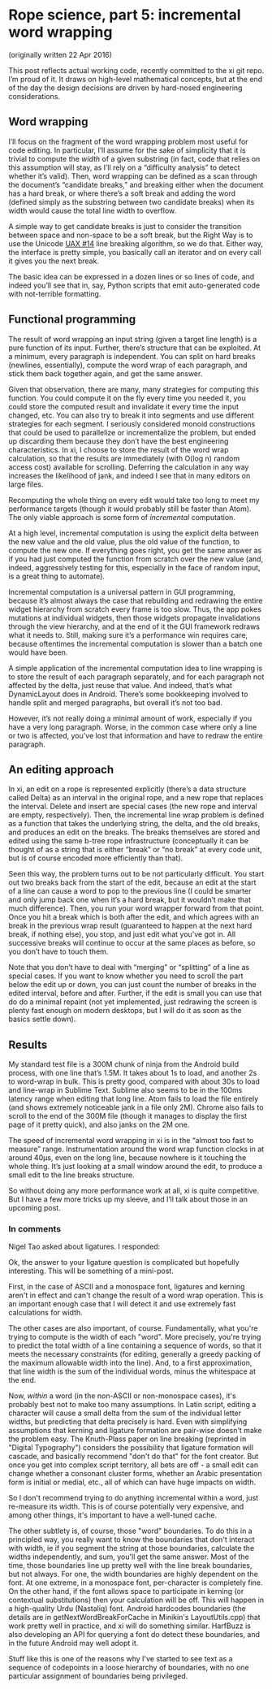 # Rope science, part 5: incremental word wrapping

(originally written 22 Apr 2016)

This post reflects actual working code, recently committed to the xi git repo. I’m proud of it. It draws on high-level mathematical concepts, but at the end of the day the design decisions are driven by hard-nosed engineering considerations.

## Word wrapping

I’ll focus on the fragment of the word wrapping problem most useful for code editing. In particular, I’ll assume for the sake of simplicity that it is trivial to compute the _width_ of a given substring (in fact, code that relies on this assumption will stay, as I’ll rely on a “difficulty analysis” to detect whether it’s valid). Then, word wrapping can be defined as a scan through the document’s “candidate breaks,” and breaking either when the document has a hard break, or where there’s a soft break and adding the word (defined simply as the substring between two candidate breaks) when its width would cause the total line width to overflow.

A simple way to get candidate breaks is just to consider the transition between space and non-space to be a soft break, but the Right Way is to use the Unicode [UAX #14](http://unicode.org/reports/tr14/) line breaking algorithm, so we do that. Either way, the interface is pretty simple, you basically call an iterator and on every call it gives you the next break.

The basic idea can be expressed in a dozen lines or so lines of code, and indeed you’ll see that in, say, Python scripts that emit auto-generated code with not-terrible formatting.

## Functional programming

The result of word wrapping an input string (given a target line length) is a pure function of its input. Further, there’s structure that can be exploited. At a minimum, every paragraph is independent. You can split on hard breaks (newlines, essentially), compute the word wrap of each paragraph, and stick them back together again, and get the same answer.

Given that observation, there are many, many strategies for computing this function. You could compute it on the fly every time you needed it, you could store the computed result and invalidate it every time the input changed, etc. You can also try to break it into segments and use different strategies for each segment. I seriously considered monoid constructions that could be used to parallelize or incrementalize the problem, but ended up discarding them because they don’t have the best engineering characteristics. In xi, I choose to store the result of the word wrap calculation, so that the results are immediately (with O(log n) random access cost) available for scrolling. Deferring the calculation in any way increases the likelihood of jank, and indeed I see that in many editors on large files.

Recomputing the whole thing on every edit would take too long to meet my performance targets (though it would probably still be faster than Atom). The only viable approach is some form of _incremental_ computation.

At a high level, incremental computation is using the explicit delta between the new value and the old value, plus the old value of the function, to compute the new one. If everything goes right, you get the same answer as if you had just computed the function from scratch over the new value (and, indeed, aggressively testing for this, especially in the face of random input, is a great thing to automate).

Incremental computation is a universal pattern in GUI programming, because it’s almost always the case that rebuilding and redrawing the entire widget hierarchy from scratch every frame is too slow. Thus, the app pokes mutations at individual widgets, then those widgets propagate invalidations through the view hierarchy, and at the end of it the GUI framework redraws what it needs to. Still, making sure it’s a performance win requires care, because oftentimes the incremental computation is slower than a batch one would have been.

A simple application of the incremental computation idea to line wrapping is to store the result of each paragraph separately, and for each paragraph not affected by the delta, just reuse that value. And indeed, that’s what DynamicLayout does in Android. There’s some bookkeeping involved to handle split and merged paragraphs, but overall it’s not too bad.

However, it’s not really doing a minimal amount of work, especially if you have a very long paragraph. Worse, in the common case where only a line or two is affected, you’ve lost that information and have to redraw the entire paragraph.

## An editing approach

In xi, an edit on a rope is represented explicitly (there’s a data structure called Delta) as an interval in the original rope, and a new rope that replaces the interval. Delete and insert are special cases (the new rope and interval are empty, respectively). Then, the incremental line wrap problem is defined as a function that takes the underlying string, the delta, and the old breaks, and produces an edit on the breaks. The breaks themselves are stored and edited using the same b-tree rope infrastructure (conceptually it can be thought of as a string that is either “break” or “no break” at every code unit, but is of course encoded more efficiently than that).

Seen this way, the problem turns out to be not particularly difficult. You start out two breaks back from the start of the edit, because an edit at the start of a line can cause a word to pop to the previous line (I could be smarter and only jump back one when it’s a hard break, but it wouldn’t make that much difference). Then, you run your word wrapper forward from that point. Once you hit a break which is both after the edit, and which agrees with an break in the previous wrap result (guaranteed to happen at the next hard break, if nothing else), you stop, and just edit what you’ve got in. All successive breaks will continue to occur at the same places as before, so you don’t have to touch them.

Note that you don’t have to deal with “merging” or “splitting” of a line as special cases. If you want to know whether you need to scroll the part below the edit up or down, you can just count the number of breaks in the edited interval, before and after. Further, if the edit is small you can use that do do a minimal repaint (not yet implemented, just redrawing the screen is plenty fast enough on modern desktops, but I will do it as soon as the basics settle down).

## Results

My standard test file is a 300M chunk of ninja from the Android build process, with one line that’s 1.5M. It takes about 1s to load, and another 2s to word-wrap in bulk. This is pretty good, compared with about 30s to load and line-wrap in Sublime Text. Sublime also seems to be in the 100ms latency range when editing that long line. Atom fails to load the file entirely (and shows extremely noticeable jank in a file only 2M). Chrome also fails to scroll to the end of the 300M file (though it manages to display the first page of it pretty quick), and also janks on the 2M one.

The speed of incremental word wrapping in xi is in the “almost too fast to measure” range. Instrumentation around the word wrap function clocks in at around 40µs, even on the long line, because nowhere is it touching the whole thing. It’s just looking at a small window around the edit, to produce a small edit to the line breaks structure.

So without doing any more performance work at all, xi is quite competitive. But I have a few more tricks up my sleeve, and I’ll talk about those in an upcoming post.﻿

### In comments

Nigel Tao asked about ligatures. I responded:

Ok, the answer to your ligature question is complicated but hopefully interesting. This will be something of a mini-post.

First, in the case of ASCII and a monospace font, ligatures and kerning aren't in effect and can't change the result of a word wrap operation. This is an important enough case that I will detect it and use extremely fast calculations for width.

The other cases are also important, of course. Fundamentally, what you're trying to compute is the width of each "word". More precisely, you're trying to predict the total width of a line containing a sequence of words, so that it meets the necessary constraints (for editing, generally a greedy packing of the maximum allowable width into the line). And, to a first approximation, that line width is the sum of the individual words, minus the whitespace at the end.

Now, _within_ a word (in the non-ASCII or non-monospace cases), it's probably best not to make too many assumptions. In Latin script, editing a character will cause a small delta from the sum of the individual letter widths, but predicting that delta precisely is hard. Even with simplifying assumptions that kerning and ligature formation are pair-wise doesn't make the problem easy. The Knuth-Plass paper on line breaking (reprinted in "Digital Typography") considers the possibility that ligature formation will cascade, and basically recommend "don't do that" for the font creator. But once you get into complex script territory, all bets are off - a small edit can change whether a consonant cluster forms, whether an Arabic presentation form is initial or medial, etc., all of which can have huge impacts on width.

So I don't recommend trying to do anything incremental within a word, just re-measure its width. This is of course potentially very expensive, and among other things, it's important to have a well-tuned cache.

The other subtlety is, of course, those "word" boundaries. To do this in a principled way, you really want to know the boundaries that don't interact with width, ie if you segment the string at those boundaries, calculate the widths independently, and sum, you'll get the same answer. Most of the time, those boundaries line up pretty well with the line break boundaries, but not always. For one, the width boundaries are highly dependent on the font. At one extreme, in a monospace font, per-character is completely fine. On the other hand, if the font allows space to participate in kerning (or contextual substitutions) then your calculation will be off. This will happen in a high-quality Urdu (Nastaliq) font. Android hardcodes boundaries (the details are in getNextWordBreakForCache in Minikin's LayoutUtils.cpp) that work pretty well in practice, and xi will do something similar. HarfBuzz is also developing an API for querying a font do detect these boundaries, and in the future Android may well adopt it.

Stuff like this is one of the reasons why I've started to see text as a sequence of codepoints in a loose hierarchy of boundaries, with no one particular assignment of boundaries being privileged.
